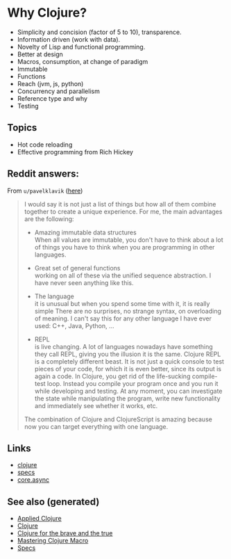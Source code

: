 # Why Clojure?

  - Simplicity and concision (factor of 5 to 10), transparence.
  - Information driven (work with data).
  - Novelty of Lisp and functional programming.
  - Better at design
  - Macros, consumption, at change of paradigm
  - Immutable
  - Functions
  - Reach (jvm, js, python)
  - Concurrency and parallelism
  - Reference type and why
  - Testing

## Topics

  - Hot code reloading
  - Effective programming from Rich Hickey

## Reddit answers:

From `u/pavelklavik`
([here](https://www.reddit.com/r/Clojure/comments/gdm9ry/new_clojurians_ask_anything/))

> I would say it is not just a list of things but how all of them
> combine together to create a unique experience. For me, the main
> advantages are the following:
> 
>   - Amazing immutable data structures  
>     When all values are immutable, you don't have to think about a lot
>     of things you have to think when you are programming in other
>     languages.
> 
>   - Great set of general functions  
>     working on all of these via the unified sequence abstraction. I
>     have never seen anything like this.
> 
>   - The language  
>     it is unusual but when you spend some time with it, it is really
>     simple There are no surprises, no strange syntax, on overloading
>     of meaning. I can't say this for any other language I have ever
>     used: C++, Java, Python, …
> 
>   - REPL  
>     is live changing. A lot of languages nowadays have something they
>     call REPL, giving you the illusion it is the same. Clojure REPL is
>     a completely different beast. It is not just a quick console to
>     test pieces of your code, for which it is even better, since its
>     output is again a code. In Clojure, you get rid of the
>     life-sucking compile-test loop. Instead you compile your program
>     once and you run it while developing and testing. At any moment,
>     you can investigate the state while manipulating the program,
>     write new functionality and immediately see whether it works, etc.
> 
> The combination of Clojure and ClojureScript is amazing because now
> you can target everything with one language.

## Links

  - [clojure](./../decks/clojure.md)
  - [specs](./20200430235013-specs.md)
  - [core.async](./20200430160432-clojure_for_the_brave_and_the_true.md)

## See also (generated)

  - [Applied Clojure](./20200430155637-applied_clojure.md)
  - [Clojure](./../decks/clojure.md)
  - [Clojure for the brave and the
    true](./20200430160432-clojure_for_the_brave_and_the_true.md)
  - [Mastering Clojure
    Macro](./20200430155438-mastering_clojure_macro.md)
  - [Specs](./20200430235013-specs.md)

